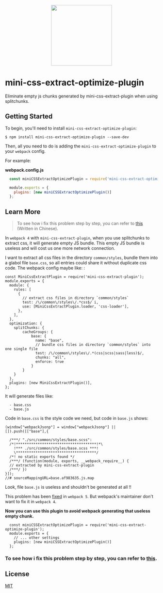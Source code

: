 <div align="center">
  <a href="https://github.com/webpack/webpack">
    <img width="200" height="200" src="https://webpack.js.org/assets/icon-square-big.svg">
  </a>
</div>

# mini-css-extract-optimize-plugin

Eliminate empty js chunks generated by mini-css-extract-plugin when using splitchunks.

## Getting Started

To begin, you'll need to install `mini-css-extract-optimize-plugin`:

```console
$ npm install mini-css-extract-optimize-plugin --save-dev
```

Then, all you need to do is adding the `mini-css-extract-optimize-plugin` to your `webpack` config. 


For example:

**webpack.config.js**

```js
  const miniCSSExtractOptimizePlugin = require('mini-css-extract-optimize-plugin');

  module.exports = {
    plugins: [new miniCSSExtractOptimizePlugin()]
  };
```
## Learn More
> To see how i fix this problem step by step, you can refer to [this](https://gaoyyyang.github.io/2020/07/02/%E6%B7%B1%E5%BA%A6%E5%AE%9E%E8%B7%B5%EF%BC%9A%E6%8F%90%E5%8F%96CSS%E6%97%B6%E7%9A%84%E4%BE%9D%E8%B5%96%E5%9B%BE%E4%BF%AE%E6%AD%A3/) (Written in Chinese).

In `webpack 4` with `mini-css-extract-plugin`, when you use splitchunks to extract css, it will generate empty JS bundle. This empty JS bundle is useless and will cost us one more network connection.

I want to extract all css files in the directory `common/styles`, bundle them into a glabol file `base.css`, so all entries could share it without duplicate css code. The webpack config maybe like:
:
```
const MiniCssExtractPlugin = require('mini-css-extract-plugin');
module.exports = {
  module: {
    rules: [
      {
        // extract css files in directory `common/styles`
        test: /\/common\/styles\/.*css$/ i,
        use: [MiniCssExtractPlugin.loader, 'css-loader'],
      },
    ],
  },
  optimization: {
    splitChunks: {
        cacheGroups: {
            base: {
              name: "base",
              // bundle css files in directory `common/styles` into one single file
              test: /\/common\/styles\/.*(css|scss|sass|less)$/,
              chunks: "all",
              enforce: true
            }
        }
    }
  },
  plugins: [new MiniCssExtractPlugin()],
};
```
It will generate files like:
```
  - base.css
  - base.js
```

Code in `base.css` is the style code we need, but code in `base.js` shows:

```
(window["webpackJsonp"] = window["webpackJsonp"] || []).push([["base"],{

  /***/ "./src/common/styles/base.scss":
  /*!*************************************!*\
    !*** ./src/common/styles/base.scss ***!
    \*************************************/
  /*! no static exports found */
  /***/ (function(module, exports, __webpack_require__) {
  // extracted by mini-css-extract-plugin
  /***/ })
}]);
//# sourceMappingURL=base.af983635.js.map
```
Look, file `base.js` is useless and shouldn't be generated at all !! 

This problem has been [fixed](https://github.com/webpack/webpack/commit/c5f94f3b6a79a88da9ed93b5f980830f496f4fad) in `webpack 5`. But webpack's maintainer don't want to fix it in `webpack 4`.

**Now you can use this plugin to avoid webpack generating that useless empty chunk.**

```
  const miniCSSExtractOptimizePlugin = require('mini-css-extract-optimize-plugin');
  module.exports = {
    // ... other settings
    plugins: [new miniCSSExtractOptimizePlugin()]
  };
```

### To see how i fix this problem step by step, you can refer to [this](https://gaoyyyang.github.io/2020/07/02/%E6%B7%B1%E5%BA%A6%E5%AE%9E%E8%B7%B5%EF%BC%9A%E6%8F%90%E5%8F%96CSS%E6%97%B6%E7%9A%84%E4%BE%9D%E8%B5%96%E5%9B%BE%E4%BF%AE%E6%AD%A3/).


## License

[MIT](./LICENSE)